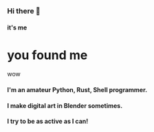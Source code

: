 ### Hi there 👋

#### it's me


# you found me

wow

#### I'm an amateur Python, Rust, Shell programmer.

#### I make digital art in Blender sometimes.


#### I try to be as active as I can!

